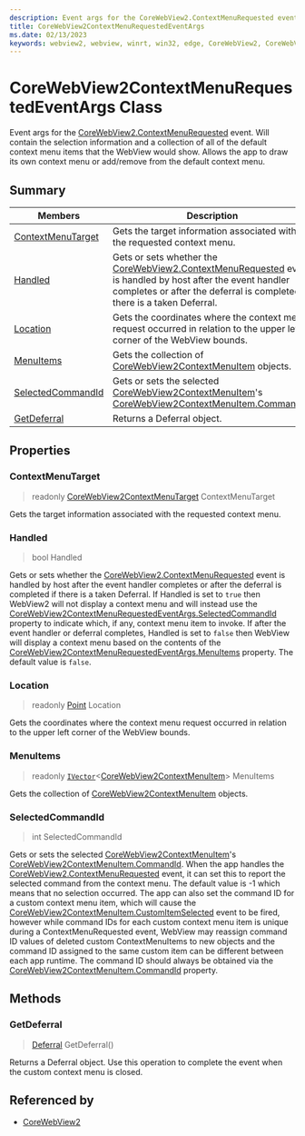 ```yaml
---
description: Event args for the CoreWebView2.ContextMenuRequested event.
title: CoreWebView2ContextMenuRequestedEventArgs
ms.date: 02/13/2023
keywords: webview2, webview, winrt, win32, edge, CoreWebView2, CoreWebView2Controller, browser control, edge html, CoreWebView2ContextMenuRequestedEventArgs
---
```


# CoreWebView2ContextMenuRequestedEventArgs Class



Event args for the [CoreWebView2.ContextMenuRequested](corewebview2.md#contextmenurequested) event.
Will contain the selection information and a collection of all of the default context menu items that the WebView would show. Allows the app to draw its own context menu or add/remove from the default context menu.

## Summary

Members|Description
--|--
[ContextMenuTarget](#contextmenutarget) | Gets the target information associated with the requested context menu.
[Handled](#handled) | Gets or sets whether the [CoreWebView2.ContextMenuRequested](corewebview2.md#contextmenurequested) event is handled by host after the event handler completes or after the deferral is completed if there is a taken Deferral.
[Location](#location) | Gets the coordinates where the context menu request occurred in relation to the upper left corner of the WebView bounds.
[MenuItems](#menuitems) | Gets the collection of [CoreWebView2ContextMenuItem](corewebview2contextmenuitem.md) objects.
[SelectedCommandId](#selectedcommandid) | Gets or sets the selected [CoreWebView2ContextMenuItem](corewebview2contextmenuitem.md)'s [CoreWebView2ContextMenuItem.CommandId](corewebview2contextmenuitem.md#commandid).
[GetDeferral](#getdeferral) | Returns a Deferral object.

## Properties

### ContextMenuTarget

> readonly  [CoreWebView2ContextMenuTarget](corewebview2contextmenutarget.md) ContextMenuTarget

Gets the target information associated with the requested context menu.

### Handled

>  bool Handled

Gets or sets whether the [CoreWebView2.ContextMenuRequested](corewebview2.md#contextmenurequested) event is handled by host after the event handler completes or after the deferral is completed if there is a taken Deferral.
If Handled is set to `true` then WebView2 will not display a context menu and will instead use the [CoreWebView2ContextMenuRequestedEventArgs.SelectedCommandId](corewebview2contextmenurequestedeventargs.md#selectedcommandid) property to indicate which, if any, context menu item to invoke. If after the event handler or deferral completes, Handled is set to `false` then WebView will display a context menu based on the contents of the [CoreWebView2ContextMenuRequestedEventArgs.MenuItems](corewebview2contextmenurequestedeventargs.md#menuitems) property. The default value is `false`.

### Location

> readonly  [Point](/uwp/api/Windows.Foundation.Point) Location

Gets the coordinates where the context menu request occurred in relation to the upper left corner of the WebView bounds.

### MenuItems

> readonly  [`IVector`](/uwp/api/Windows.Foundation.Collections.IVector-1)&lt;[CoreWebView2ContextMenuItem](corewebview2contextmenuitem.md)&gt; MenuItems

Gets the collection of [CoreWebView2ContextMenuItem](corewebview2contextmenuitem.md) objects.

### SelectedCommandId

>  int SelectedCommandId

Gets or sets the selected [CoreWebView2ContextMenuItem](corewebview2contextmenuitem.md)'s [CoreWebView2ContextMenuItem.CommandId](corewebview2contextmenuitem.md#commandid).
When the app handles the [CoreWebView2.ContextMenuRequested](corewebview2.md#contextmenurequested) event, it can set this to report the selected command from the context menu. The default value is -1 which means that no selection occurred. The app can also set the command ID for a custom context menu item, which will cause the [CoreWebView2ContextMenuItem.CustomItemSelected](corewebview2contextmenuitem.md#customitemselected) event to be fired, however while command IDs for each custom context menu item is unique during a ContextMenuRequested event, WebView may reassign command ID values of deleted custom ContextMenuItems to new objects and the command ID assigned to the same custom item can be different between each app runtime. The command ID should always be obtained via the [CoreWebView2ContextMenuItem.CommandId](corewebview2contextmenuitem.md#commandid) property.



## Methods

### GetDeferral

> [Deferral](/uwp/api/Windows.Foundation.Deferral) GetDeferral()

Returns a Deferral object.
Use this operation to complete the event when the custom context menu is closed.






## Referenced by

- [CoreWebView2](corewebview2.md)
